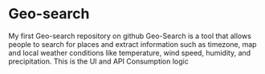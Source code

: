 # Geo-search
My first Geo-search repository on github
Geo-Search is a tool that allows people to search for places and extract information such as
timezone, map and local weather conditions like temperature, wind speed, humidity, and
precipitation. 
This is the UI and API Consumption logic
